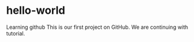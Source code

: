 # hello-world
Learning github
This is our first project on GitHub.
We are continuing with tutorial.
